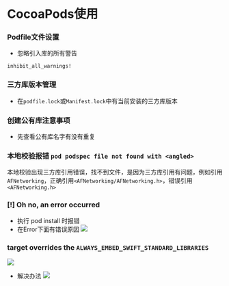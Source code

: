 # CocoaPods使用

### Podfile文件设置
- 忽略引入库的所有警告
```
inhibit_all_warnings!
```

### 三方库版本管理
- 在`podfile.lock`或`Manifest.lock`中有当前安装的三方库版本

### 创建公有库注意事项
- 先查看公有库名字有没有重复

### 本地校验报错 `pod podspec file not found with <angled>`
    
 本地校验出现三方库引用错误，找不到文件，是因为三方库引用有问题，例如引用`AFNetworking`，正确引用`<AFNetworking/AFNetworking.h>`，错误引用`<AFNetworking.h>`
 
### [!] Oh no, an error occurred
- 执行 pod install 时报错
- 在Error下面有错误原因
![](/assets/Snip20190123_2.png)

### target overrides the `ALWAYS_EMBED_SWIFT_STANDARD_LIBRARIES`

![](/assets/Snip20200319_1.png)

- 解决办法
![](/assets/Snip20200319_4.png)